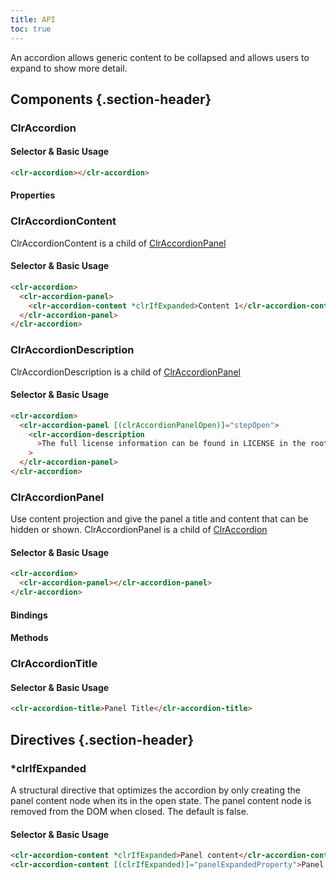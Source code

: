 ```yaml
---
title: API
toc: true
---
```


An accordion allows generic content to be collapsed and allows users to expand to show more detail.

## Components {.section-header}

### ClrAccordion

#### Selector & Basic Usage

```html
<clr-accordion></clr-accordion>
```

#### Properties

<DocComponentApi component="ClrAccordion" item="bindings" />

### ClrAccordionContent

ClrAccordionContent is a child of [ClrAccordionPanel](./api.md#clraccordionpanel)

#### Selector & Basic Usage

```html
<clr-accordion>
  <clr-accordion-panel>
    <clr-accordion-content *clrIfExpanded>Content 1</clr-accordion-content>
  </clr-accordion-panel>
</clr-accordion>
```

### ClrAccordionDescription

ClrAccordionDescription is a child of [ClrAccordionPanel](./api.md#clraccordionpanel)

#### Selector & Basic Usage

```html
<clr-accordion>
  <clr-accordion-panel [(clrAccordionPanelOpen)]="stepOpen">
    <clr-accordion-description
      >The full license information can be found in LICENSE in the root directory.</clr-accordion-description
    >
  </clr-accordion-panel>
</clr-accordion>
```

### ClrAccordionPanel

Use content projection and give the panel a title and content that can be hidden or shown.
ClrAccordionPanel is a child of [ClrAccordion](./api.md#clraccordion)

#### Selector & Basic Usage

```html
<clr-accordion>
  <clr-accordion-panel></clr-accordion-panel>
</clr-accordion>
```

#### Bindings

<DocComponentApi component="ClrAccordionPanel" item="bindings" />

#### Methods

<DocComponentApi component="ClrAccordionPanel" item="methods" />

### ClrAccordionTitle

#### Selector & Basic Usage

```html
<clr-accordion-title>Panel Title</clr-accordion-title>
```

## Directives {.section-header}

### \*clrIfExpanded

A structural directive that optimizes the accordion by only creating the panel content node when its in the open
state. The panel content node is removed from the DOM when closed. The default is false.

#### Selector & Basic Usage

```html
<clr-accordion-content *clrIfExpanded>Panel content</clr-accordion-content>
<clr-accordion-content [(clrIfExpanded)]="panelExpandedProperty">Panel content</clr-accordion-content>
```
